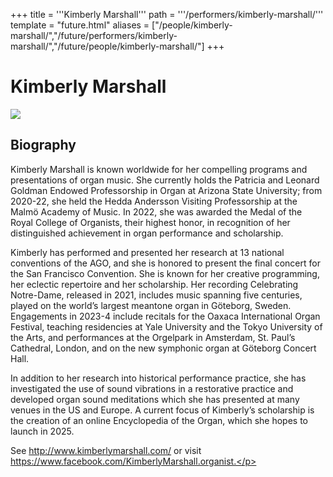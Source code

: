 +++
title = '''Kimberly Marshall'''
path = '''/performers/kimberly-marshall/'''
template = "future.html"
aliases = ["/people/kimberly-marshall/","/future/performers/kimberly-marshall/","/future/people/kimberly-marshall/"]
+++

<h1>Kimberly Marshall</h1>

<img class="speaker-photo" src="https://custom.cvent.com/C3A4539B19F74ABCB6FCE437F6BC0A74/files/event/910aaf2914d44586a56fbd0b3b2c31c0/1fc59096220348de8b97183bbda816f2.jpeg">
<h2>Biography</h2>
<p>Kimberly Marshall is known worldwide for her compelling programs and presentations of organ music. She currently holds the Patricia and Leonard Goldman Endowed Professorship in Organ at Arizona State University; from 2020-22, she held the Hedda Andersson Visiting Professorship at the Malmö Academy of Music. In 2022, she was awarded the Medal of the Royal College of Organists, their highest honor, in recognition of her distinguished achievement in organ performance and scholarship.

Kimberly has performed and presented her research at 13 national conventions of the AGO, and she is honored to present the final concert for the San Francisco Convention. She is known for her creative programming, her eclectic repertoire and her scholarship. Her recording Celebrating Notre-Dame, released in 2021, includes music spanning five centuries, played on the world’s largest meantone organ in Göteborg, Sweden. Engagements in 2023-4 include recitals for the Oaxaca International Organ Festival, teaching residencies at Yale University and the Tokyo University of the Arts, and performances at the Orgelpark in Amsterdam, St. Paul’s Cathedral, London, and on the new symphonic organ at Göteborg Concert Hall.

In addition to her research into historical performance practice, she has investigated the use of sound vibrations in a restorative practice and developed organ sound meditations which she has presented at many venues in the US and Europe. A current focus of Kimberly’s scholarship is the creation of an online Encyclopedia of the Organ, which she hopes to launch in 2025.

See http://www.kimberlymarshall.com/ or visit https://www.facebook.com/KimberlyMarshall.organist.</p>

